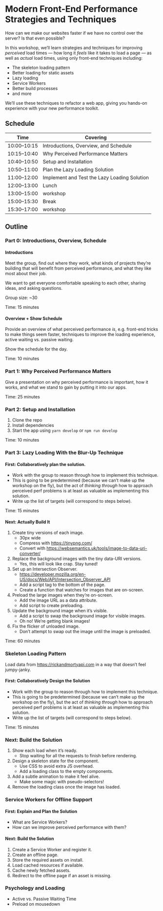 # Modern Front-End Performance Strategies and Techniques

How can we make our websites faster if we have no control over the server? Is that even possible?

In this workshop, we’ll learn strategies and techniques for improving _perceived_ load times — how long it _feels_ like it takes to load a page — as well as _actual_ load times, using only front-end techniques including:

*   The skeleton loading pattern
*   Better loading for static assets
*   Lazy loading
*   Service Workers
*   Better build processes
*   and more

We’ll use these techniques to refactor a web app, giving you hands-on experience with your new performance toolkit.

## Schedule

| Time        | Covering                                     |
| ----------- | -------------------------------------------- |
| 10:00–10:15 | Introductions, Overview, and Schedule        |
| 10:15–10:40 | Why Perceived Performance Matters            |
| 10:40–10:50 | Setup and Installation                       |
| 10:50–11:00 | Plan the Lazy Loading Solution               |
| 11:00–12:00 | Implement and Test the Lazy Loading Solution |
| 12:00–13:00 | Lunch                                        |
| 13:00–15:00 | workshop                                     |
| 15:00–15:30 | Break                                        |
| 15:30–17:00 | workshop                                     |

## Outline

### Part 0: Introductions, Overview, Schedule

#### Introductions

Meet the group, find out where they work, what kinds of projects they’re building that will benefit from perceived performance, and what they like most about their job.

We want to get everyone comfortable speaking to each other, sharing ideas, and asking questions.

Group size: ~30

Time: 15 minutes

#### Overview + Show Schedule

Provide an overview of what perceived performance _is_, e.g. front-end tricks to make things seem faster, techniques to improve the loading experience, active waiting vs. passive waiting.

Show the schedule for the day.

Time: 10 minutes

### Part 1: Why Perceived Performance Matters

Give a presentation on why perceived performance is important, how it works, and what we stand to gain by putting it into our apps.

Time: 25 minutes

### Part 2: Setup and Installation

1.  Clone the repo
2.  Install dependencies
3.  Start the app using `yarn develop` or `npm run develop`

Time: 10 minutes

### Part 3: Lazy Loading With the Blur-Up Technique

#### First: Collaboratively plan the solution.

*   Work with the group to reason through how to implement this technique.
*   This is going to be predetermined (because we can’t make up the workshop
    on the fly), but the act of _thinking through_ how to approach perceived perf problems is at least as valuable as implementing this solution.
*   Write up the list of targets (will correspond to steps below).

Time: 15 minutes

#### Next: Actually Build It

1.  Create tiny versions of each image.
    *   30px wide
    *   Compress with https://tinypng.com/
    *   Convert with https://websemantics.uk/tools/image-to-data-uri-converter/
2.  Replace the background images with the tiny data-URI versions.
    *   Yes, this will look like crap. Stay tuned!
3.  Set up an Intersection Observer.
    *   https://developer.mozilla.org/en-US/docs/Web/API/Intersection_Observer_API
    *   Add a script tag to the bottom of the page.
    *   Create a function that watches for images that are on-screen.
4.  Preload the large images when they’re on-screen.
    *   Add the image URL as a data attribute.
    *   Add script to create preloading.
5.  Update the background image when it’s visible.
    *   Add a script to swap the background image for visible images.
    *   Oh no! We’re getting blank images!
6.  Fix the flicker of unloaded image.
    *   Don’t attempt to swap out the image until the image is preloaded.

Time: 60 minutes

### Skeleton Loading Pattern

Load data from https://rickandmortyapi.com in a way that doesn’t feel jumpy-janky.

#### First: Collaboratively Design the Solution

*   Work with the group to reason through how to implement this technique.
*   This is going to be predetermined (because we can’t make up the workshop
    on the fly), but the act of _thinking through_ how to approach perceived perf problems is at least as valuable as implementing this solution.
*   Write up the list of targets (will correspond to steps below).

Time: 15 minutes

### Next: Build the Solution

1.  Show each load when it’s ready.
    *   Stop waiting for all the requests to finish before rendering.
2.  Design a skeleton state for the component.
    *   Use CSS to avoid extra JS overhead.
    *   Add a loading class to the empty components.
3.  Add a subtle animation to make it feel alive.
    *   Make some magic with pseudo-selectors!
4.  Remove the loading class once the image has loaded.

### Service Workers for Offline Support

#### First: Explain and Plan the Solution

*   What are Service Workers?
*   How can we improve perceived performance with them?

#### Next: Build the Solution

1.  Create a Service Worker and register it.
2.  Create an offline page.
3.  Store the required assets on install.
4.  Load cached resources if available.
5.  Cache newly fetched assets.
6.  Redirect to the offline page if an asset is missing.

### Psychology and Loading

*   Active vs. Passive Waiting Time
*   Preload on mousedown

